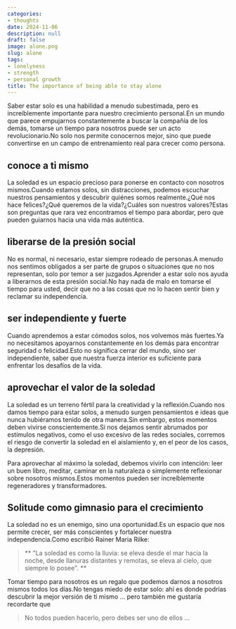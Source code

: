 ```yaml
---
categories:
- thoughts
date: 2024-11-06
description: null
draft: false
image: alone.png
slug: alone
tags:
- lonelyness
- strength
- personal growth
title: The importance of being able to stay alone
---
```


<!-- hash: 03ede1db4ff1 -->
Saber estar solo es una habilidad a menudo subestimada, pero es increíblemente importante para nuestro crecimiento personal.En un mundo que parece empujarnos constantemente a buscar la compañía de los demás, tomarse un tiempo para nosotros puede ser un acto revolucionario.No solo nos permite conocernos mejor, sino que puede convertirse en un campo de entrenamiento real para crecer como persona.

## conoce a ti mismo

La soledad es un espacio precioso para ponerse en contacto con nosotros mismos.Cuando estamos solos, sin distracciones, podemos escuchar nuestros pensamientos y descubrir quiénes somos realmente.¿Qué nos hace felices?¿Qué queremos de la vida?¿Cuáles son nuestros valores?Estas son preguntas que rara vez encontramos el tiempo para abordar, pero que pueden guiarnos hacia una vida más auténtica.

## liberarse de la presión social

No es normal, ni necesario, estar siempre rodeado de personas.A menudo nos sentimos obligados a ser parte de grupos o situaciones que no nos representan, solo por temor a ser juzgados.Aprender a estar solo nos ayuda a liberarnos de esta presión social.No hay nada de malo en tomarse el tiempo para usted, decir que no a las cosas que no lo hacen sentir bien y reclamar su independencia.

## ser independiente y fuerte

Cuando aprendemos a estar cómodos solos, nos volvemos más fuertes.Ya no necesitamos apoyarnos constantemente en los demás para encontrar seguridad o felicidad.Esto no significa cerrar del mundo, sino ser independiente, saber que nuestra fuerza interior es suficiente para enfrentar los desafíos de la vida.

## aprovechar el valor de la soledad

La soledad es un terreno fértil para la creatividad y la reflexión.Cuando nos damos tiempo para estar solos, a menudo surgen pensamientos e ideas que nunca hubiéramos tenido de otra manera.Sin embargo, estos momentos deben vivirse conscientemente.Si nos dejamos sentir abrumados por estímulos negativos, como el uso excesivo de las redes sociales, corremos el riesgo de convertir la soledad en el aislamiento y, en el peor de los casos, la depresión.

Para aprovechar al máximo la soledad, debemos vivirlo con intención: leer un buen libro, meditar, caminar en la naturaleza o simplemente reflexionar sobre nosotros mismos.Estos momentos pueden ser increíblemente regeneradores y transformadores.

## Solitude como gimnasio para el crecimiento

La soledad no es un enemigo, sino una oportunidad.Es un espacio que nos permite crecer, ser más conscientes y fortalecer nuestra independencia.Como escribió Rainer Maria Rilke:

> ** "La soledad es como la lluvia: se eleva desde el mar hacia la noche, desde llanuras distantes y remotas, se eleva al cielo, que siempre lo posee". **

Tomar tiempo para nosotros es un regalo que podemos darnos a nosotros mismos todos los días.No tengas miedo de estar solo: ahí es donde podrías descubrir la mejor versión de ti mismo ... pero también me gustaría recordarte que

> No todos pueden hacerlo, pero debes ser uno de ellos ...